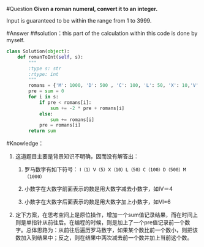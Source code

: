 #Question
**Given a roman numeral, convert it to an integer.**

Input is guaranteed to be within the range from 1 to 3999. 

#Answer
##solution：this part of the calculation within this code is done by myself.
```python
class Solution(object):
    def romanToInt(self, s):
        """
        :type s: str
        :rtype: int
        """
        romans = {'M': 1000, 'D': 500 , 'C': 100, 'L': 50, 'X': 10,'V': 5,'I': 1}
        pre = sum = 0
        for i in s: 
            if pre < romans[i]:
                sum += -2 * pre + romans[i]
            else:
                sum += romans[i]
            pre = romans[i]
        return sum   
```
#Knowledge：
1. 这道题目主要是背景知识不明确，因而没有解答出：

    1. 罗马数字有如下符号：`Ⅰ（1）Ⅴ（5）Ⅹ（10）L（50）C（100）D（500）M（1000）`

    2. 小数字在大数字前面表示的数是用大数字减去小数字，如IV＝4

    3. 小数字在大数字后面表示的数是用大数字加上小数字，如VI=6

2. 定下方案，在思考空间上是原位操作，增加一个sum值记录结果，而在时间上则是单指针从前往后。在编程的时候，则是加上了一个pre值记录前一个数字。总体思路为：从前往后遍历罗马数字，如果某个数比前一个数小，则把该数加入到结果中；反之，则在结果中两次减去前一个数并加上当前这个数。